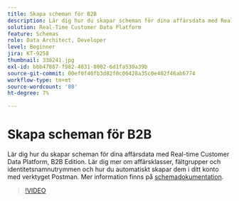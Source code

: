 ```yaml
---
title: Skapa scheman för B2B
description: Lär dig hur du skapar scheman för dina affärsdata med Real-time Customer Data Platform, B2B Edition.
solution: Real-Time Customer Data Platform
feature: Schemas
role: Data Architect, Developer
level: Beginner
jira: KT-9258
thumbnail: 338241.jpg
exl-id: bbb47887-f982-4831-8002-6d1fa539a39b
source-git-commit: 00ef0f40fb3d82f0c06428a35c0e402f46ab6774
workflow-type: tm+mt
source-wordcount: '80'
ht-degree: 7%

---
```


# Skapa scheman för B2B

Lär dig hur du skapar scheman för dina affärsdata med Real-time Customer Data Platform, B2B Edition. Lär dig mer om affärsklasser, fältgrupper och identitetsnamnutrymmen och hur du automatiskt skapar dem i ditt konto med verktyget Postman. Mer information finns på [schemadokumentation](https://experienceleague.adobe.com/docs/experience-platform/xdm/home.html?lang=sv).

>[!VIDEO](https://video.tv.adobe.com/v/338241?learn=on)
